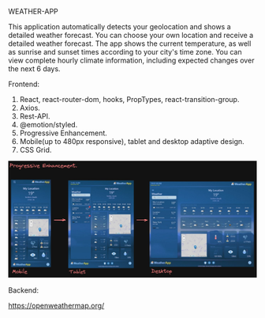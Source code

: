WEATHER-APP

This application automatically detects your geolocation and shows a detailed weather forecast. You can choose your own location and receive a detailed weather forecast.
The app shows the current temperature, as well as sunrise and sunset times according to your city's time zone. You can view complete hourly climate information, including expected changes over the next 6 days.

Frontend:

1. React, react-router-dom, hooks, PropTypes, react-transition-group.
2. Axios.
3. Rest-API.
4. @emotion/styled.
5. Progressive Enhancement.
6. Mobile(up to 480px responsive), tablet and desktop adaptive design.
7. CSS Grid.


![progressive-design-image](./public/images/weather-app.jpg)

Backend:

https://openweathermap.org/